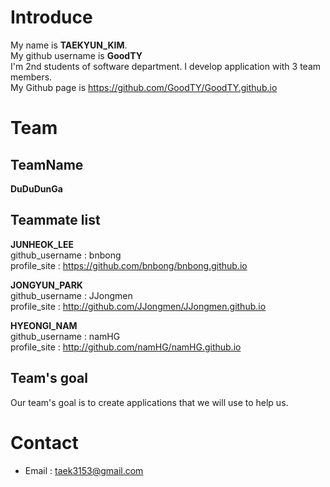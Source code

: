 Introduce
======
My name is **TAEKYUN_KIM**.  
My github username is **GoodTY**  
I'm 2nd students of software department.
I develop application with 3 team members.  
My Github page is <https://github.com/GoodTY/GoodTY.github.io>  

Team  
=====  

TeamName  
-----
**DuDuDunGa**  

Teammate list  
-----
**JUNHEOK_LEE**  
github_username : bnbong  
profile_site : <https://github.com/bnbong/bnbong.github.io>  

**JONGYUN_PARK**  
github_username : JJongmen  
profile_site : <http://github.com/JJongmen/JJongmen.github.io>    

**HYEONGI_NAM**  
github_username : namHG  
profile_site : <http://github.com/namHG/namHG.github.io>  

Team's goal  
------
Our team's goal is to create applications that we will use to help us.  

Contact
======
* Email : <taek3153@gmail.com> 
